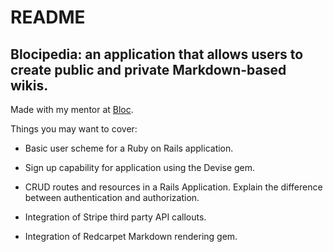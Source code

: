 # README

## Blocipedia: an application that allows users to create public and private Markdown-based wikis.

 Made with my mentor at [Bloc](http://bloc.io).

Things you may want to cover:

* Basic user scheme for a Ruby on Rails application.

* Sign up capability for application using the Devise gem.

* CRUD routes and resources in a Rails Application.
Explain the difference between authentication and authorization.

* Integration of Stripe third party API callouts.

* Integration of Redcarpet Markdown rendering gem.
